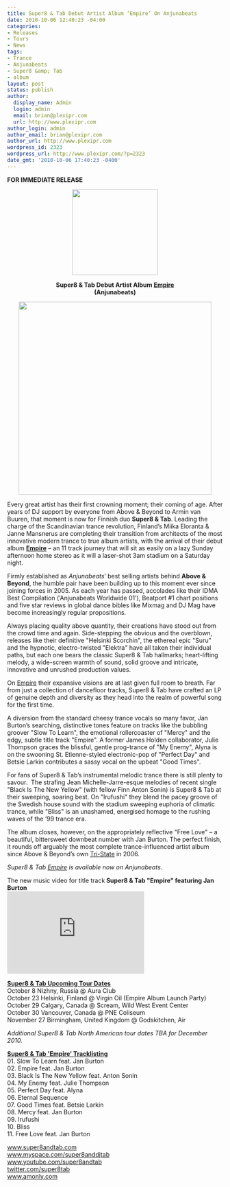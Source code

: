 ```yaml
---
title: Super8 & Tab Debut Artist Album ‘Empire’ On Anjunabeats
date: 2010-10-06 12:40:23 -04:00
categories:
- Releases
- Tours
- News
tags:
- Trance
- Anjunabeats
- Super8 &amp; Tab
- album
layout: post
status: publish
author:
  display_name: Admin
  login: admin
  email: brian@plexipr.com
  url: http://www.plexipr.com
author_login: admin
author_email: brian@plexipr.com
author_url: http://www.plexipr.com
wordpress_id: 2323
wordpress_url: http://www.plexipr.com/?p=2323
date_gmt: '2010-10-06 17:40:23 -0400'
---
```


<p><strong>FOR IMMEDIATE RELEASE</strong></p>
<p style="text-align: center;"><strong><a href="http://www.plexipr.com/wp-content/uploads/2010/10/plexipr_Anjunabeatslogo.jpg"><img class="alignnone size-full wp-image-2325" title="plexipr_Anjunabeatslogo" src="http://www.plexipr.com/wp-content/uploads/2010/10/plexipr_Anjunabeatslogo.jpg" alt="" width="200" height="200" /></a></strong></p>
<div style="text-align: center;"><strong>Super8 &amp; Tab Debut Artist Album <span style="text-decoration: underline;">Empire</span></strong></div>
<div style="text-align: center;"><strong>(Anjunabeats)</strong></div>
<p style="text-align: center;"><strong><a href="http://www.plexipr.com/wp-content/uploads/2010/10/plexipr_Super8TabEmpire.jpg"><img class="alignnone size-full wp-image-2324" title="plexipr_Super8TabEmpire" src="http://www.plexipr.com/wp-content/uploads/2010/10/plexipr_Super8TabEmpire.jpg" alt="" width="450" height="450" /></a><br />
</strong></p>
<p>Every great artist has their first crowning moment; their coming of age. After years of DJ support by everyone from Above &amp; Beyond to Armin van Buuren, that moment is now for Finnish duo <strong>Super8 &amp; Tab</strong>. Leading the charge of the Scandinavian trance revolution, Finland’s Miika Eloranta &amp; Janne Mansnerus are completing their transition from architects of the most innovative modern trance to true album artists, with the arrival of their debut album <span style="text-decoration: underline;"><strong>Empire</strong></span> – an 11 track journey that will sit as easily on a lazy Sunday afternoon home stereo as it will a laser-shot 3am stadium on a Saturday night.</p>
<p>Firmly established as <em>Anjunabeats</em>’ best selling artists behind <strong>Above &amp; Beyond</strong>, the humble pair have been building up to this moment ever since joining forces in 2005. As each year has passed, accolades like their IDMA Best Compilation (‘Anjunabeats Worldwide 01’), Beatport #1 chart positions and five star reviews in global dance bibles like Mixmag and DJ Mag have become increasingly regular propositions.</p>
<p>Always placing quality above quantity, their creations have stood out from the crowd time and again. Side-stepping the obvious and the overblown, releases like their definitive "Helsinki Scorchin", the ethereal epic "Suru" and the hypnotic, electro-twisted "Elektra" have all taken their individual paths, but each one bears the classic Super8 &amp; Tab hallmarks; heart-lifting melody, a wide-screen warmth of sound, solid groove and intricate, innovative and unrushed production values.</p>
<p>On <span style="text-decoration: underline;">Empire</span> their expansive visions are at last given full room to breath. Far from just a collection of dancefloor tracks, Super8 &amp; Tab have crafted an LP of genuine depth and diversity as they head into the realm of powerful song for the first time.</p>
<p>A diversion from the standard cheesy trance vocals so many favor, Jan Burton’s searching, distinctive tones feature on tracks like the bubbling groover "Slow To Learn", the emotional rollercoaster of "Mercy" and the edgy, subtle title track "Empire". A former James Holden collaborator, Julie Thompson graces the blissful, gentle prog-trance of "My Enemy", Alyna is on the swooning St. Etienne-styled electronic-pop of "Perfect Day" and Betsie Larkin contributes a sassy vocal on the upbeat "Good Times".</p>
<p>For fans of Super8 &amp; Tab’s instrumental melodic trance there is still plenty to savour.  The strafing Jean Michelle-Jarre-esque melodies of recent single "Black Is The New Yellow" (with fellow Finn Anton Sonin) is Super8 &amp; Tab at their sweeping, soaring best. On "Irufushi" they blend the pacey groove of the Swedish house sound with the stadium sweeping euphoria of climatic trance, while "Bliss" is an unashamed, energised homage to the rushing waves of the ’99 trance era.</p>
<p>The album closes, however, on the appropriately reflective "Free Love" – a beautiful, bittersweet downbeat number with Jan Burton. The perfect finish, it rounds off arguably the most complete trance-influenced artist album since Above &amp; Beyond’s own <span style="text-decoration: underline;">Tri-State</span> in 2006.</p>
<p><em>Super8 &amp; Tab <span style="text-decoration: underline;">Empire</span> is available now on Anjunabeats.</em></p>
<p>The new music video for title track<strong> Super8 &amp; Tab "Empire" featuring Jan Burton</strong><br />
<object classid="clsid:d27cdb6e-ae6d-11cf-96b8-444553540000" width="320" height="192" codebase="http://download.macromedia.com/pub/shockwave/cabs/flash/swflash.cab#version=6,0,40,0"><param name="allowFullScreen" value="true" /><param name="allowscriptaccess" value="always" /><param name="src" value="http://www.youtube.com/v/t4A1CwGcYwI?fs=1&amp;hl=en_US" /><param name="allowfullscreen" value="true" /><embed type="application/x-shockwave-flash" width="320" height="192" src="http://www.youtube.com/v/t4A1CwGcYwI?fs=1&amp;hl=en_US" allowscriptaccess="always" allowfullscreen="true"></embed></object></p>
<p><span style="text-decoration: underline;"><strong>Super8 &amp; Tab Upcoming Tour Dates</strong></span><br />
October 8 Nizhny, Russia @ Aura Club<br />
October 23 Helsinki, Finland @ Virgin Oil (Empire Album Launch Party)<br />
October 29 Calgary, Canada @ Scream, Wild West Event Center<br />
October 30 Vancouver, Canada @ PNE Coliseum<br />
November 27 Birmingham, United Kingdom @ Godskitchen, Air</p>
<p><em>Additional Super8 &amp; Tab North American tour dates TBA for December 2010.</em></p>
<p><span style="text-decoration: underline;"><strong>Super8 &amp; Tab 'Empire' Tracklisting</strong></span><br />
01. Slow To Learn feat. Jan Burton<br />
02. Empire feat. Jan Burton<br />
03. Black Is The New Yellow feat. Anton Sonin<br />
04. My Enemy feat. Julie Thompson<br />
05. Perfect Day feat. Alyna<br />
06. Eternal Sequence<br />
07. Good Times feat. Betsie Larkin<br />
08. Mercy feat. Jan Burton<br />
09. Irufushi<br />
10. Bliss<br />
11. Free Love feat. Jan Burton</p>
<p><a href="http://www.super8andtab.com">www.super8andtab.com</a><br />
<a href="http://www.myspace.com/super8anddjtab">www.myspace.com/super8anddjtab</a><br />
<a href="http://www.youtube.com/super8andtab">www.youtube.com/super8andtab</a><br />
<a href="http://twitter.com/super8tab">twitter.com/super8tab</a><br />
<a href="http://www.amonly.com">www.amonly.com</a></p>
